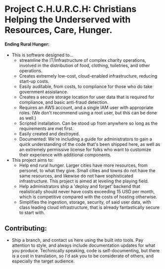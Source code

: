 # Project C.H.U.R.C.H: Christians Helping the Underserved with Resources, Care, Hunger.
#### Ending Rural Hunger:
- This is software designed to...
    - streamline the IT/Infrastructure of complex charity operations, involved in the distribution of food, clothing, toiletries, and other operations.
    - Creates extremely low-cost, cloud-enabled infrastructure, reducing start-up costs.
    - Easily auditable, from costs, to compliance for those who do take government assistance.
    - Creates a secure storage location for user data that is required for compliance, and basic anti-fraud detection.
    - Requires an AWS account, and a single IAM user with appropriate roles. (We don't recommend using a root user, but this can be done as well.)
    - Scripted installation. Can be stood up from anywhere so long as the requirements are met first.
    - Easily created and destroyed.
    - Documented: We're including a guide for administrators to gain a quick understanding of the code that's been shipped here, as well as an extremely permissive license for folks who want to customize their experience with additional components.
- This project aims to:
    - Help end rural hunger. Larger cities have more resources, from personel, to what they give. Small cities and towns do not have the same resources, and likewise do not have sophisticated infrastructure. This project is aimed at leveling the playing field.
    - Help administrators ship a 'deploy and forget' backend that realistically should never have costs exceeding 15 USD per month, which is competitive compared with the costs of hosting otherwise.
    - Simplifies the ingestion, storage, security, of said user data, with class leading cloud infrastructure, that is already fantastically secure to start with.

## Contributing: 
- Ship a branch, and contact us here using the built into tools. Pay attention to style, and always include documentation updates for what you produce. Techinically speaking, code is self-documenting, but there is a cost in translation, so I'd ask you to be considerate of others, and especially the target audience.